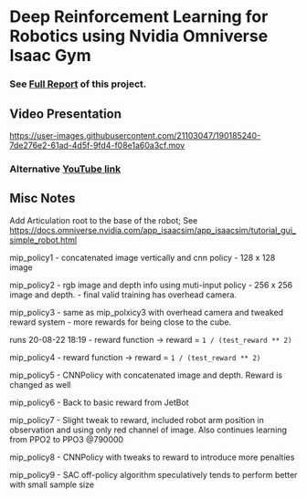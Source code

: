 # Deep Reinforcement Learning for Robotics using Nvidia Omniverse Isaac Gym

### See [Full Report](https://github.com/abayomi185/link-hub/blob/main/public/MSc_Report_coao6.pdf) of this project.

## Video Presentation
https://user-images.githubusercontent.com/21103047/190185240-7de276e2-61ad-4d5f-9fd4-f08e1a60a3cf.mov

### Alternative [YouTube link](https://youtu.be/Eask4lYFeGY)

## Misc Notes
Add Articulation root to the base of the robot;
See https://docs.omniverse.nvidia.com/app_isaacsim/app_isaacsim/tutorial_gui_simple_robot.html

mip_policy1 - concatenated image vertically and cnn policy - 128 x 128 image

mip_policy2 - rgb image and depth info using muti-input policy - 256 x 256 image and depth.
            - final valid training has overhead camera.

mip_policy3 - same as mip_polxicy3 with overhead camera and tweaked reward system - more rewards for being close to the cube.

runs 20-08-22 18:19 - reward function -> reward = `1 / (test_reward ** 2)`

mip_policy4 - reward function -> reward = `1 / (test_reward ** 2)`

mip_policy5 - CNNPolicy with concatenated image and depth. Reward is changed as well

mip_policy6 - Back to basic reward from JetBot

mip_policy7 - Slight tweak to reward, included robot arm position in observation and using only red channel of image. Also continues learning from PPO2 to PPO3 @790000

mip_policy8 - CNNPolicy with tweaks to reward to introduce more penalties

mip_policy9 - SAC off-policy algorithm speculatively tends to perform better with small sample size
